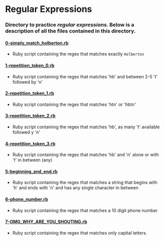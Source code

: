# Regular Expressions
### Directory to practice _regular expressions_. Below is a description of all the files contained in this directory.

#### [0-simply_match_holberton.rb](./0-simply_match_holberton.rb)
* Ruby script containing the regex that matches exactly `Holberton`

#### [1-repetition_token_0.rb](./1-repetition_token_0.rb)
* Ruby script containing the regex that matches 'hb' and between 2-5 't' followed by 'n'

#### [2-repetition_token_1.rb](./2-repetition_token_1.rb)
* Ruby script containing the regex that matches 'htn' or 'hbtn'

#### [3-repetition_token_2.rb](./3-repetition_token_2.rb)
* Ruby script containing the regex that matches 'hb', as many 't' available followed y 'n'

#### [4-repetition_token_3.rb](./4-repetition_token_3.rb)
* Ruby script containing the regex that matches 'hb' and 'n' alone or with 't' in between (any)

#### [5-beginning_and_end.rb](./5-beginning_and_end.rb)
* Ruby script containing the regex that matches a string that begins with 'h' and ends with 'n' and has any single character in between

#### [6-phone_number.rb](./6-phone_number.rb)
* Ruby script containing the regex that matches a 10 digit phone number

#### [7-OMG_WHY_ARE_YOU_SHOUTING.rb](./7-OMG_WHY_ARE_YOU_SHOUTING.rb)
* Ruby script containing the regex that matches only capital letters.
